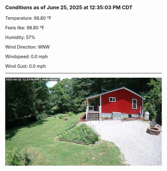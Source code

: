 ### Conditions as of June 25, 2025 at 12:35:03 PM CDT 

Temperature: 98.80 &deg;F

Feels like: 98.80 &deg;F

Humidity: 57%

Wind Direction: WNW

Windspeed: 0.0 mph

Wind Gust: 0.0 mph

---

<img src="./images/latest.jpeg"/>

